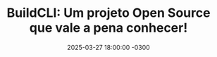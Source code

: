 ---
title: "BuildCLI: Um projeto Open Source que vale a pena conhecer!"
layout: event
youtubeLive: https://www.youtube.com/watch?v=vzrzMornC1c
date: 2025-03-27 18:00:00 -0300
description: 
speakers: [wheslleyrimar]
draft: false
---